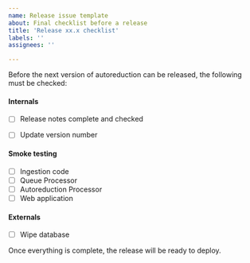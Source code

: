 ```yaml
---
name: Release issue template
about: Final checklist before a release
title: 'Release xx.x checklist'
labels: ''
assignees: ''

---
```


Before the next version of autoreduction can be released, the following must be checked:

#### Internals
* [ ] Release notes complete and checked
* [ ] Update version number


#### Smoke testing
* [ ] Ingestion code
* [ ] Queue Processor
* [ ] Autoreduction Processor
* [ ] Web application

#### Externals
* [ ] Wipe database

Once everything is complete, the release will be ready to deploy.
